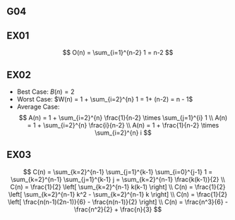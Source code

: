 ## G04

## EX01

$$ 
O(n) = \sum_{i=1}^{n-2} 1  = n-2 
$$

## EX02

- Best Case: $B(n) = 2$
- Worst Case: $W(n) = 1 + \sum_{i=2}^{n} 1 = 1+ (n-2) = n - 1$
- Average Case: 
$$
    A(n) = 1 + \sum_{i=2}^{n} \frac{1}{n-2}  \times \sum_{j=1}^{i} 1 \\
    A(n) = 1 + \sum_{i=2}^{n} \frac{i}{n-2} \\
    A(n) = 1 + \frac{1}{n-2} \times \sum_{i=2}^{n} i
$$

## EX03

$$
C(n) = \sum_{k=2}^{n-1} \sum_{j=1}^{k-1} \sum_{i=0}^{j-1} 1
= \sum_{k=2}^{n-1} \sum_{j=1}^{k-1} j 
= \sum_{k=2}^{n-1} \frac{k(k-1)}{2} \\
C(n) = \frac{1}{2} \left[ \sum_{k=2}^{n-1} k(k-1) \right] \\
C(n) = \frac{1}{2} \left[ \sum_{k=2}^{n-1} k^2 - \sum_{k=2}^{n-1} k \right] \\
C(n) = \frac{1}{2} \left[ \frac{n(n-1)(2n-1)}{6} - \frac{n(n-1)}{2} \right] \\
C(n) = \frac{n^3}{6} - \frac{n^2}{2} + \frac{n}{3}
$$

